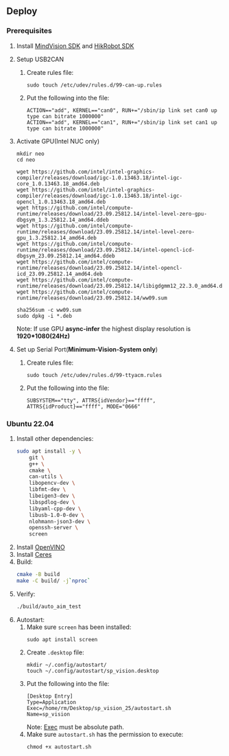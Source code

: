 ## Deploy

### Prerequisites
1. Install [MindVision SDK](https://mindvision.com.cn/category/software/sdk-installation-package/) and [HikRobot SDK](https://www.hikrobotics.com/cn2/source/support/software/MVS_STD_GML_V2.1.2_231116.zip)
2. Setup USB2CAN
    1. Create rules file:
        ```
        sudo touch /etc/udev/rules.d/99-can-up.rules
        ```
    2. Put the following into the file:
        ```
        ACTION=="add", KERNEL=="can0", RUN+="/sbin/ip link set can0 up type can bitrate 1000000"
        ACTION=="add", KERNEL=="can1", RUN+="/sbin/ip link set can1 up type can bitrate 1000000"
        ```
3. Activate GPU(Intel NUC only)
    ```
    mkdir neo  
    cd neo  

    wget https://github.com/intel/intel-graphics-compiler/releases/download/igc-1.0.13463.18/intel-igc-core_1.0.13463.18_amd64.deb  
    wget https://github.com/intel/intel-graphics-compiler/releases/download/igc-1.0.13463.18/intel-igc-opencl_1.0.13463.18_amd64.deb  
    wget https://github.com/intel/compute-runtime/releases/download/23.09.25812.14/intel-level-zero-gpu-dbgsym_1.3.25812.14_amd64.ddeb  
    wget https://github.com/intel/compute-runtime/releases/download/23.09.25812.14/intel-level-zero-gpu_1.3.25812.14_amd64.deb  
    wget https://github.com/intel/compute-runtime/releases/download/23.09.25812.14/intel-opencl-icd-dbgsym_23.09.25812.14_amd64.ddeb  
    wget https://github.com/intel/compute-runtime/releases/download/23.09.25812.14/intel-opencl-icd_23.09.25812.14_amd64.deb  
    wget https://github.com/intel/compute-runtime/releases/download/23.09.25812.14/libigdgmm12_22.3.0_amd64.deb  
    wget https://github.com/intel/compute-runtime/releases/download/23.09.25812.14/ww09.sum  

    sha256sum -c ww09.sum  
    sudo dpkg -i *.deb  
    ```

    Note: If use GPU **async-infer** the highest display resolution is **1920*1080(24Hz)**

4. Set up Serial Port(**Minimum-Vision-System only**)
    1. Create rules file:
        ```
        sudo touch /etc/udev/rules.d/99-ttyacm.rules
        ```
    2. Put the following into the file:
        ```
        SUBSYSTEM=="tty", ATTRS{idVendor}=="ffff", ATTRS{idProduct}=="ffff", MODE="0666"
        ```
### Ubuntu 22.04
1. Install other dependencies:
    ```bash
    sudo apt install -y \
        git \
        g++ \
        cmake \
        can-utils \
        libopencv-dev \
        libfmt-dev \
        libeigen3-dev \
        libspdlog-dev \
        libyaml-cpp-dev \
        libusb-1.0-0-dev \
        nlohmann-json3-dev \
        openssh-server \
        screen
    ```
2. Install [OpenVINO](https://docs.openvino.ai/2024/get-started/install-openvino/install-openvino-archive-linux.html)
3. Install [Ceres](http://ceres-solver.org/installation.html)
4. Build:
    ```bash
    cmake -B build
    make -C build/ -j`nproc`
    ```
5. Verify:
    ```bash
    ./build/auto_aim_test
    ```
6. Autostart:
    1. Make sure `screen` has been installed:
        ```
        sudo apt install screen
        ```
    2. Create `.desktop` file:
        ```
        mkdir ~/.config/autostart/
        touch ~/.config/autostart/sp_vision.desktop
        ```
    3. Put the following into the file:
        ```
        [Desktop Entry]
        Type=Application
        Exec=/home/rm/Desktop/sp_vision_25/autostart.sh
        Name=sp_vision
        ```
        Note: [Exec](https://specifications.freedesktop.org/desktop-entry-spec/desktop-entry-spec-latest.html) must be absolute path.
    4. Make sure `autostart.sh` has the permission to execute:
        ```
        chmod +x autostart.sh
        ```